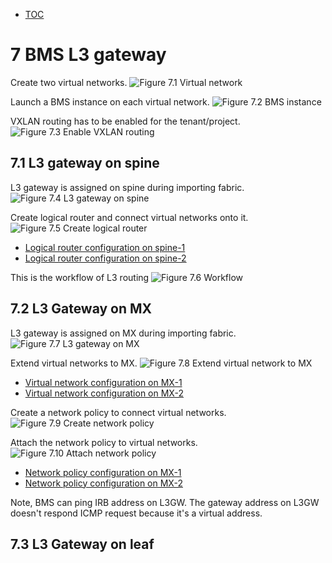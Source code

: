 * [TOC](ToC-Contrail-Fabric-Management)

# 7 BMS L3 gateway

Create two virtual networks.
![Figure 7.1 Virtual network](Solution-CFM/F7-1.png)

Launch a BMS instance on each virtual network.
![Figure 7.2 BMS instance](Solution-CFM/F7-2.png)

VXLAN routing has to be enabled for the tenant/project.
![Figure 7.3 Enable VXLAN routing](Solution-CFM/F7-3.png)


## 7.1 L3 gateway on spine

L3 gateway is assigned on spine during importing fabric.
![Figure 7.4 L3 gateway on spine](Solution-CFM/F7-4.png)

Create logical router and connect virtual networks onto it.
![Figure 7.5 Create logical router](Solution-CFM/F7-5.png)

* [Logical router configuration on spine-1](A4-L3-gateway-configuration#a41-l3-gateway-on-spine-1)
* [Logical router configuration on spine-2](A4-L3-gateway-configuration#a42-l3-gateway-on-spine-2)

This is the workflow of L3 routing
![Figure 7.6 Workflow](Solution-CFM/F7-6.png)


## 7.2 L3 Gateway on MX

L3 gateway is assigned on MX during importing fabric.
![Figure 7.7 L3 gateway on MX](Solution-CFM/F7-7.png)

Extend virtual networks to MX.
![Figure 7.8 Extend virtual network to MX](Solution-CFM/F7-8.png)

* [Virtual network configuration on MX-1](A4-L3-gateway-configuration#a43-virtual-network-on-mx-1)
* [Virtual network configuration on MX-2](A4-L3-gateway-configuration#a44-virtual-network-on-mx-2)

Create a network policy to connect virtual networks.
![Figure 7.9 Create network policy](Solution-CFM/F7-9.png)

Attach the network policy to virtual networks.
![Figure 7.10 Attach network policy](Solution-CFM/F7-10.png)

* [Network policy configuration on MX-1](A4-L3-gateway-configuration#a45-network-policy-on-mx-1)
* [Network policy configuration on MX-2](A4-L3-gateway-configuration#a46-network-policy-on-mx-2)

Note, BMS can ping IRB address on L3GW. The gateway address on L3GW doesn't respond ICMP request because it's a virtual address.


## 7.3 L3 Gateway on leaf



